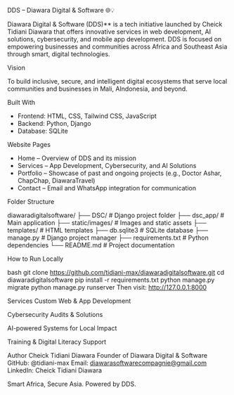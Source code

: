 DDS – Diawara Digital & Software 🌐💡

Diawara Digital & Software (DDS)** is a tech initiative launched by Cheick Tidiani Diawara that offers innovative services in web development, AI solutions, cybersecurity, and mobile app development. DDS is focused on empowering businesses and communities across Africa and Southeast Asia through smart, digital technologies.

 Vision

 To build inclusive, secure, and intelligent digital ecosystems that serve local communities and businesses in Mali, AIndonesia, and beyond.

 Built With

- Frontend: HTML, CSS, Tailwind CSS, JavaScript
- Backend: Python, Django
- Database: SQLite

Website Pages

- Home – Overview of DDS and its mission
- Services – App Development, Cybersecurity, and AI Solutions
- Portfolio – Showcase of past and ongoing projects (e.g., Doctor Ashar, ChapChap, DiawaraTravel)
- Contact – Email and WhatsApp integration for communication

 Folder Structure

diawaradigitalsoftware/
├── DSC/ # Django project folder
├── dsc_app/ # Main application
├── static/images/ # Images and static assets
├── templates/ # HTML templates
├── db.sqlite3 # SQLite database
├── manage.py # Django project manager
├── requirements.txt # Python dependencies
└── README.md # Project documentation



How to Run Locally

bash
git clone https://github.com/tidiani-max/diawaradigitalsoftware.git
cd diawaradigitalsoftware
pip install -r requirements.txt
python manage.py migrate
python manage.py runserver
Then visit: http://127.0.0.1:8000

 Services
 Custom Web & App Development

 Cybersecurity Audits & Solutions

 AI-powered Systems for Local Impact

 Training & Digital Literacy Support

 Author
Cheick Tidiani Diawara
Founder of Diawara Digital & Software
GitHub: @tidiani-max
Email: diawarasoftwarecompagnie@gmail.com
LinkedIn: Cheick Tidiani Diawara

Smart Africa, Secure Asia. Powered by DDS.
